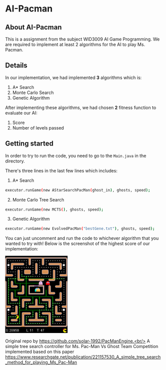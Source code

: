 # AI-Pacman

## About AI-Pacman
This is a assignment from the subject WID3009 AI Game Programming. We are required to implement at least 2 algorithms for the AI to play Ms. Pacman. 

## Details
In our implementation, we had implemented **3** algorithms which is:
1. A* Search
2. Monte Carlo Search
3. Genetic Algorithm  

After implementing these algorithms, we had chosen **2** fitness function to evaluate our AI:
1. Score
2. Number of levels passed 

## Getting started
In order to try to run the code, you need to go to the `Main.java` in the directory.

There's three lines in the last few lines which includes:

1. A* Search
```sh
executor.runGame(new AStarSearchPacMan(ghost_in), ghosts, speed);
```
2. Monte Carlo Tree Search 
```sh
executor.runGame(new MCTS(), ghosts, speed);
```

3. Genetic Algorithm
```sh
executor.runGame(new EvolvedPacMan("bestGene.txt"), ghosts, speed);
```

You can just uncomment and run the code to whichever algorithm that you wanted to try with! Below is the screenshot of the highest score of our implementation: 

<img src="Our_highest_score.png" width="200">


Original repo by https://github.com/solar-1992/PacManEngine.<br/>
A simple tree search controller for Ms. Pac-Man Vs Ghost Team Competition
implemented based on this paper https://www.researchgate.net/publication/221157530_A_simple_tree_search_method_for_playing_Ms_Pac-Man



